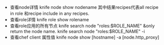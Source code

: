 - 查看node详情
knife node show nodename
其中结果recipes代表all recipe in role 和recipe include in any recipes.
- 查看role详情
knife role show rolename
- 查看role应用的所有节点
knife search node "roles:$ROLE_NAME"
&only return the node name.
knife search node "roles:$ROLE_NAME" -i
- 查看chef client 属性值
knife node show [hostname] -a [node.http_proxy]
